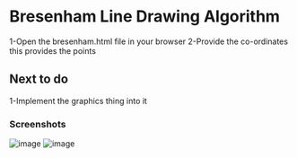# Bresenham Line Drawing Algorithm
  1-Open the bresenham.html file in your browser
  2-Provide the co-ordinates this provides the points

## Next to do
  1-Implement the graphics thing into it

### Screenshots
![image](https://user-images.githubusercontent.com/67199238/199744715-b86a3a39-c7d2-48e6-8eea-3cff450bff6b.png)
![image](https://user-images.githubusercontent.com/67199238/199744839-297a7288-4f70-4158-ab19-3944ec0eaf1a.png)
